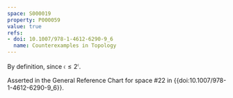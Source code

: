 ```yaml
---
space: S000019
property: P000059
value: true
refs:
- doi: 10.1007/978-1-4612-6290-9_6
  name: Counterexamples in Topology
---
```


By definition, since $\mathfrak{c} \leq 2^\mathfrak{c}$.

Asserted in the General Reference Chart for space #22 in
{{doi:10.1007/978-1-4612-6290-9_6}}.
